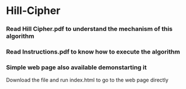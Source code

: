 # Hill-Cipher
### Read Hill Cipher.pdf to understand the mechanism of this algorithm
### Read Instructions.pdf to know how to execute the algorithm
### Simple web page also available demonstarting it
Download the file and run index.html to go to the web page directly


